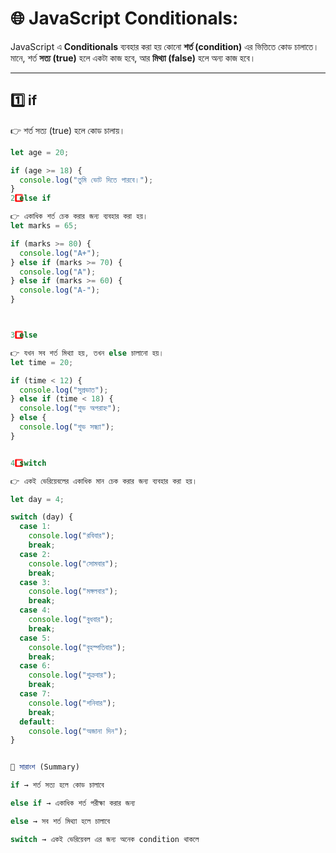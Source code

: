 # 🌐 JavaScript Conditionals:

JavaScript এ **Conditionals** ব্যবহার করা হয় কোনো **শর্ত (condition)** এর ভিত্তিতে কোড চালাতে।  
মানে, শর্ত **সত্য (true)** হলে একটা কাজ হবে, আর **মিথ্যা (false)** হলে অন্য কাজ হবে।  

---

## 1️⃣ if  
👉 শর্ত সত্য (true) হলে কোড চালায়।  

```javascript
let age = 20;

if (age >= 18) {
  console.log("তুমি ভোট দিতে পারবে।");
}
2️⃣ else if

👉 একাধিক শর্ত চেক করার জন্য ব্যবহার করা হয়।
let marks = 65;

if (marks >= 80) {
  console.log("A+");
} else if (marks >= 70) {
  console.log("A");
} else if (marks >= 60) {
  console.log("A-");
}



3️⃣ else

👉 যখন সব শর্ত মিথ্যা হয়, তখন else চালানো হয়।
let time = 20;

if (time < 12) {
  console.log("সুপ্রভাত");
} else if (time < 18) {
  console.log("শুভ অপরাহ্ন");
} else {
  console.log("শুভ সন্ধ্যা");
}


4️⃣ switch

👉 একই ভেরিয়েবলের একাধিক মান চেক করার জন্য ব্যবহার করা হয়।

let day = 4;

switch (day) {
  case 1:
    console.log("রবিবার");
    break;
  case 2:
    console.log("সোমবার");
    break;
  case 3:
    console.log("মঙ্গলবার");
    break;
  case 4:
    console.log("বুধবার");
    break;
  case 5:
    console.log("বৃহস্পতিবার");
    break;
  case 6:
    console.log("শুক্রবার");
    break;
  case 7:
    console.log("শনিবার");
    break;
  default:
    console.log("অজানা দিন");
}


📝 সারাংশ (Summary)

if → শর্ত সত্য হলে কোড চালাবে

else if → একাধিক শর্ত পরীক্ষা করার জন্য

else → সব শর্ত মিথ্যা হলে চালাবে

switch → একই ভেরিয়েবল এর জন্য অনেক condition থাকলে

